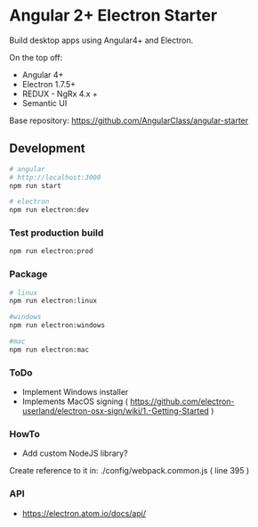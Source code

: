 # Angular 2+ Electron Starter

Build desktop apps using Angular4+ and Electron.

On the top off: 

 - Angular 4+ 
 - Electron 1.7.5+
 - REDUX - NgRx 4.x +
 - Semantic UI
 
Base repository: https://github.com/AngularClass/angular-starter

## Development

```bash
# angular 
# http://localhost:3000
npm run start

# electron
npm run electron:dev
```

### Test production build

```bash
npm run electron:prod
```

### Package

```bash
# linux
npm run electron:linux

#windows
npm run electron:windows

#mac
npm run electron:mac
```

### ToDo

- Implement Windows installer
- Implements MacOS signing ( https://github.com/electron-userland/electron-osx-sign/wiki/1.-Getting-Started )

### HowTo

- Add custom NodeJS library?

Create reference to it in: ./config/webpack.common.js ( line 395 )

### API

 - https://electron.atom.io/docs/api/